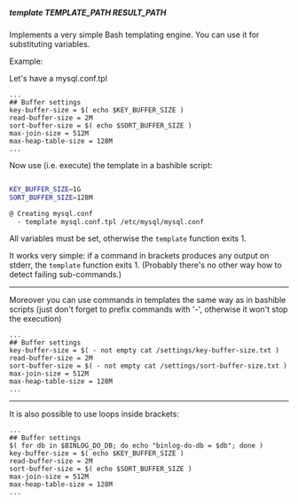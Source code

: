 ##### template TEMPLATE_PATH RESULT_PATH

Implements a very simple Bash templating engine. You can use it for substituting variables.

Example:

Let's have a mysql.conf.tpl

```
...
## Buffer settings
key-buffer-size = $( echo $KEY_BUFFER_SIZE )
read-buffer-size = 2M
sort-buffer-size = $( echo $SORT_BUFFER_SIZE )
max-join-size = 512M
max-heap-table-size = 128M
...
```

Now use (i.e. execute) the template in a bashible script:

```bash

KEY_BUFFER_SIZE=1G
SORT_BUFFER_SIZE=128M

@ Creating mysql.conf
  - template mysql.conf.tpl /etc/mysql/mysql.conf
```

All variables must be set, otherwise the `template` function exits 1.

It works very simple: if a command in brackets produces any output on stderr,
the `template` function exits 1. (Probably there's no other way how to detect 
failing sub-commands.)

---

Moreover you can use commands in templates the same way as in bashible scripts
(just don't forget to prefix commands with '-', otherwise it won't stop the execution)

```
...
## Buffer settings
key-buffer-size = $( - not empty cat /settings/key-buffer-size.txt )
read-buffer-size = 2M
sort-buffer-size = $( - not empty cat /settings/sort-buffer-size.txt )
max-join-size = 512M
max-heap-table-size = 128M
...
```

---

It is also possible to use loops inside brackets:

```
...
## Buffer settings
$( for db in $BINLOG_DO_DB; do echo "binlog-do-db = $db"; done )
key-buffer-size = $( echo $KEY_BUFFER_SIZE )
read-buffer-size = 2M
sort-buffer-size = $( echo $SORT_BUFFER_SIZE )
max-join-size = 512M
max-heap-table-size = 128M
...
```
